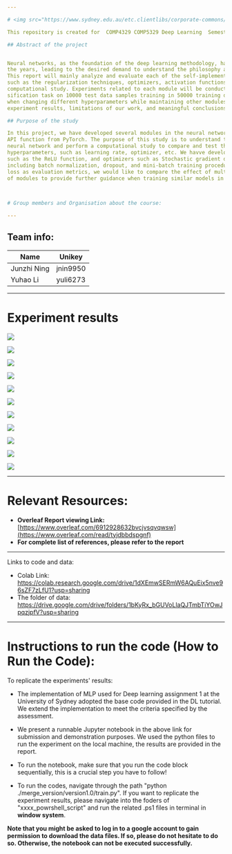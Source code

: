 ```yaml
---

# <img src="https://www.sydney.edu.au/etc.clientlibs/corporate-commons/clientlibs/foundation/resources/corporate-frontend/assets/img/USydLogo.svg" width=15% align=left>  Deep Learning

This repository is created for  COMP4329 COMP5329 Deep Learning  Semester 1 2023, Assignment 1

## Abstract of the project


Neural networks, as the foundation of the deep learning methodology, has been gained wide attention over
the years, leading to the desired demand to understand the philosophy and idea behind the Neural Network.
This report will mainly analyze and evaluate each of the self-implemented multilayer perceptron modules
such as the regularization techniques, optimizers, activation functions, etc according to a comprehensive
computational study. Experiments related to each module will be conducted for remedying a 10-class clas-
sification task on 10000 test data samples training in 50000 training data for examining the effectiveness
when changing different hyperparameters while maintaining other modules constantly. Discussion related to
experiment results, limitations of our work, and meaningful conclusions and reflection will also be provided

## Purpose of the study

In this project, we have developed several modules in the neural network from scratch using numpy library, instead of the
API function from PyTorch. The purpose of this study is to understand the fundamental structure and reasoning behind the
neural network and perform a computational study to compare and test the performance when changing various experimental
hyperparameters, such as learning rate, optimizer, etc. We havve developed multiple modules, including activation functions
such as the ReLU function, and optimizers such as Stochastic gradient descent with momentum, regularization technique
including batch normalization, dropout, and mini-batch training procedure. Using test accuracy, execution time, and validation
loss as evaluation metrics, we would like to compare the effect of multilayer perceptron when deploying different combinations
of modules to provide further guidance when training similar models in the future
 


# Group members and Organisation about the course:

---
```


## Team info:

| Name        | Unikey   |
| ----------- | -------- |
| Junzhi Ning | jnin9950 |
| Yuhao Li    | yuli6273 |

---

# Experiment results

![](./src/2023-04-14-18-11-40-image.png)

![](./src/2023-04-14-18-12-06-image.png)

![](./src/2023-04-14-18-12-14-image.png)

![](./src/2023-04-14-18-12-21-image.png)

![](./src/2023-04-14-18-12-28-image.png)

![](./src/2023-04-14-18-12-43-image.png)

![](./src/2023-04-14-18-12-50-image.png)

![](./src/2023-04-14-18-13-05-image.png)

![](./src/2023-04-14-18-13-12-image.png)

![](./src/2023-04-14-18-13-19-image.png)

![](./src/2023-04-14-18-14-54-image.png)



---

# Relevant Resources:

- **Overleaf Report viewing Link:** [https://www.overleaf.com/6912928632bvcjvsqvqwsw](https://www.overleaf.com/read/tyjdbbdspgnf)
- **For complete list of references, please refer to the report** 

---
 Links to code and data:
- Colab Link:  https://colab.research.google.com/drive/1dXEmwSERmW6AQuEix5nve96sZF7zLfU1?usp=sharing   
- The folder of data:  https://drive.google.com/drive/folders/1bKyRx_bGUVoLlaQJTmbTiYOwJpqzjpfV?usp=sharing  
 ---

# Instructions to run the code (How to Run the Code):

To replicate the experiments' results:

- The implementation of MLP used for Deep learning assignment 1 at the University of Sydney adopted the base code provided in the DL tutorial. We extend the implementation to meet the criteria specified by the assessment.

- We present a runnable Jupyter notebook in the above link for submission and demonstration purposes. We used the python files to run the experiment on the local machine, the results are provided in the report.

- To run the notebook, make sure that you run the code block sequentially, this is a crucial step you have to follow!
- To run the codes, navigate through the path "python ./merge_version/version1.0/train.py". If you want to replicate the experiment results, please navigate into the foders of "xxxx_powrshell_script" and run the related .ps1 files in terminal in **window system**. 

**Note that you might be asked to log in to a google account to gain permission to download the data files. If so, please do not hesitate to do so. Otherwise, the notebook can not be executed successfully.**
